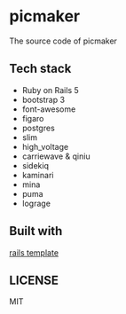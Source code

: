 # picmaker
The source code of picmaker

## Tech stack

* Ruby on Rails 5
* bootstrap 3
* font-awesome
* figaro
* postgres
* slim
* high_voltage
* carriewave & qiniu
* sidekiq
* kaminari
* mina
* puma
* lograge

## Built with

[rails template](https://github.com/bingxie/rails-template)

## LICENSE
MIT
